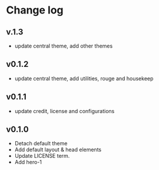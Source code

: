 <!-- central -->

# Change log

## v.1.3
- update central theme, add other themes

## v0.1.2
- update central theme, add utilities, rouge and housekeep

## v0.1.1
- update credit, license and configurations

## v0.1.0
- Detach default theme
- Add default layout & head elements
- Update LICENSE term.
- Add hero-1
